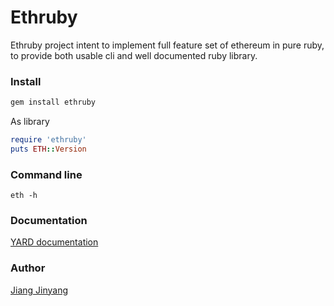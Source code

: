 Ethruby
===============

Ethruby project intent to implement full feature set of ethereum in pure ruby, to provide both usable cli and well documented ruby library.

### Install

``` bash
gem install ethruby
```

As library

``` ruby
require 'ethruby'
puts ETH::Version
```

### Command line

`eth -h`

### Documentation

[YARD documentation](https://www.rubydoc.info/github/ruby-ethereum/ethereum/master)

### Author

[Jiang Jinyang](https://justjjy.com)
